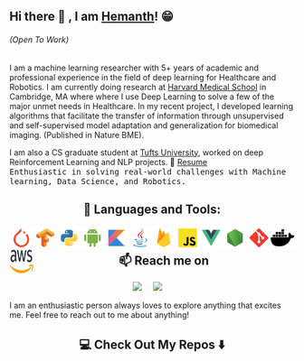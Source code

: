 
## Hi there 👋 , I am [Hemanth](https://hemanthkandula.com/)! 😁  
<h6 > (Open To Work) </h6>

[comment]: <> (<h2  align="center">👨‍💻 Whoami </h2>)
I am a machine learning researcher with 5+ years of academic and professional experience in the field of deep learning for Healthcare and Robotics.
 I am currently doing research at [Harvard Medical School](https://hms.harvard.edu/) in Cambridge, MA where where I use Deep Learning to solve a few of the major unmet needs in Healthcare. In my recent project, I developed learning algorithms that facilitate the transfer of information through unsupervised and self-supervised model adaptation and generalization for biomedical imaging. (Published in Nature BME).
 
I am also a CS graduate student at [Tufts University](https://www.tufts.edu/), worked on deep Reinforcement Learning and NLP projects.  📝 [Resume](https://hemanthkandula.com/docs/Resume_Hemanth_Kandula.pdf) 
 <br><samp> Enthusiastic in solving real-world challenges with Machine learning, Data Science, and Robotics. </samp>

[comment]: <> (<hr>)

[comment]: <> (<h2  align="center">⚡ Technologies</h2>)
<h2  align="center">🔨 Languages and Tools:</h2>

[comment]: <> (<br>)

[comment]: <> (### 🔨 Languages and Tools:)
<a href="https://pytorch.org/" target="_blank"> <img align="left" src="icons/pytorch/pytorch.svg" alt="pytorch" height="42px"/> </a> 
<a href="https://www.tensorflow.org" target="_blank"> <img align="left" src="icons/tensorflow/tensorflow.svg" alt="tensorflow" height="42px"/> </a> 
<a href="https://www.python.org" target="_blank"><img align="left" alt="Python" height ="42px" src="icons/python/python.svg"></a>
<a href="https://developer.android.com" target="_blank"> <img align="left" alt="Android" height ="42px" src="icons/android/android.svg"> </a>
<a href="https://kotlinlang.org" target="_blank"><img align="left" alt="Kotlin" height ="42px" src="icons/kotlin/kotlin.svg"></a>
<a href="https://www.java.com" target="_blank"><img align="left" alt="Java" height ="42px" src="icons/java/java.svg"></a>
<a href="https://firebase.google.com/" target="_blank"> <img align="left" src="icons/firebase/firebase.svg" alt="firebase" height ="42px"/> </a>
<a href="https://developer.mozilla.org/en-US/docs/Web/JavaScript" target="_blank"> <img align="left" alt="JavaScript" height ="42px"  src="icons/javascript/javascript.svg"> </a>
<a href="https://vuejs.org/" target="_blank"> <img align="left" alt="Vue.js" height ="42px" src="icons/vue/vue.svg"></a>
<a href="https://nodejs.org" target="_blank"><img align="left" alt="Node.js" height ="42px" src="icons/node/node.svg"></a>
<a href="https://git-scm.com/" target="_blank"> <img src="icons/git-scm/git-scm.svg" align="left" alt="git" height='42px'/> </a>
<a href="https://www.docker.com/" target="_blank"> <img src="icons/docker/docker.svg" align="left" alt="docker" height='42px'/> </a>
<a href="https://aws.amazon.com/" target="_blank"> <img src="https://raw.githubusercontent.com/hemanthkandula/hemanthkandula/main/icons/aws/Amazon_Web_Services_Logo.svg" align="left" alt="amazon_aws" width="42px" height='42px'/> </a>

<br>


[comment]: <> (<a href="https://www.typescriptlang.org/" target="_blank"><img align="left" alt="Typescirpt" height ="42px" src="icons/typescript/typescript.svg"></a>)



<h2  align="center"> 📫 Reach me on </h2>

[comment]: <> ([![Linkedin Badge]&#40;https://img.shields.io/badge/-hemanthkandula-blue?style=flat-square&logo=Linkedin&logoColor=white&link=https://www.linkedin.com/in/hemanthkandula/&#41;]&#40;https://www.linkedin.com/in/hemanthkandula/&#41;)

[comment]: <> ([![Gmail Badge]&#40;https://img.shields.io/badge/-hemanth.kandula@gmail.com-c14438?style=flat-square&logo=Gmail&logoColor=white&link=mailto:hemanth.kandula@gmail.com&#41;]&#40;mailto:hemanth.kandula@gmail.com&#41;)

<p align="center">
  <a target="_blank" href="https://www.linkedin.com/in/hemanthkandula"><img src="https://img.shields.io/badge/linkedin-%230077B5.svg?&style=for-the-badge&logo=linkedin&logoColor=white" /></a>&nbsp;&nbsp;&nbsp;&nbsp;
<!--   <a target="_blank" href="https://twitter.com/hemanthkandula"><img src="https://img.shields.io/badge/twitter-%231DA1F2.svg?&style=for-the-badge&logo=twitter&logoColor=white" /></a>&nbsp;&nbsp;&nbsp;&nbsp; -->
  <a href="mailto:hemanth.kandula@gmail.com?subject=Hello Hemanth, From GitHub"><img src="https://img.shields.io/badge/gmail-%23D14836.svg?&style=for-the-badge&logo=gmail&logoColor=white" /></a>&nbsp;&nbsp;&nbsp;&nbsp;
</p>
I am an enthusiastic person always loves to explore anything that excites me. Feel free to reach out to me about anything!


[comment]: <> (<hr>)

<h2  align="center">💻 Check Out My Repos ⬇️ </h2>





